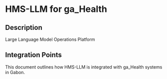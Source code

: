 # HMS-LLM for ga_Health

## Description

Large Language Model Operations Platform

## Integration Points

This document outlines how HMS-LLM is integrated with ga_Health systems in Gabon.
